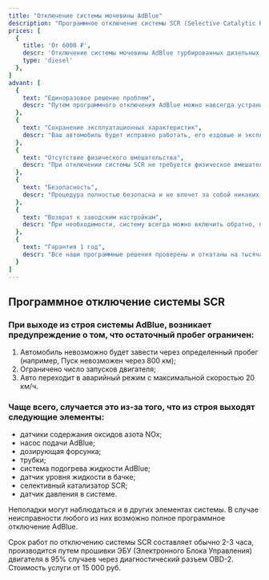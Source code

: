 ```yaml
---
title: "Отключение системы мочевины AdBlue"
description: "Программное отключение системы SCR (Selective Catalytic Reduction) - впрыска мочевины на дизельных автомобилях - является бюджетной альтернативой ремонту и замене ее компонентов."
prices: [
  {
    title: 'От 6000 ₽',
    descr: 'Отключение системы мочевины AdBlue турбированных дизельных двигателей',
    type: 'diesel'
  },
]
advant: [
  {
    text: "Единоразовое решение проблем", 
    descr: "Путем программного отключения AdBlue можно навсегда устранить все проблемы, связанные с системой. Так же будет отключено отображение всех связанных с мочевиной ошибок Check Engine."
  },
  {
    text: "Сохранение эксплуатационных характеристик", 
    descr: "Ваш автомобиль будет исправно работать, его ездовые и эксплуатационные характеристики никак не ухудшатся после отключения AdBlue."
  },
  {
    text: "Отсутствие физического вмешательства", 
    descr: "При отключении системы SCR не требуется физическое вмешательство в конструкцию автомобиля, удаление элементов выхлопной системы, сажевого фильтра, клапана EGR и т.д. Не требуется установка эмулятора или «обманки»."
  },
  {
    text: "Безопасность", 
    descr: "Процедура полностью безопасна и не влечет за собой никаких негативных последствий для двигателя автомобиля. При этом повышается содержание токсичных элементов в выхлопе, и автомобиль перестает соответствовать экологическим нормам Евро-5 или Евро-6."
  },
  {
    text: "Возврат к заводским настройкам", 
    descr: "При необходимости, систему всегда можно включить обратно, путем записи и хранения вашей оригинальной заводской прошивки."
  },
  {
    text: "Гарантия 1 год", 
    descr: "Все наши программные решения проверены и откатаны на тысячах автомобилей, имеют сертификаты качества. На весь софт действует гарантия 1 год - он не слетит с вашего автомобиля."
  }
]
---
```


## Программное отключение системы SCR

### При выходе из строя системы AdBlue, возникает предупреждение о том, что остаточный пробег ограничен:

1. Автомобиль невозможно будет завести через определенный пробег (например, Пуск невозможен через 800 км);
2. Ограничено число запусков двигателя;
3. Авто переходит в аварийный режим с максимальной скоростью 20 км/ч.

### Чаще всего, случается это из-за того, что из строя выходят следующие элементы:

* датчики содержания оксидов азота NOx;
* насос подачи AdBlue;
* дозирующая форсунка;
* трубки;
* система подогрева жидкости AdBlue;
* датчик уровня жидкости в бачке;
* селективный катализатор SCR;
* датчик давления в системе.

Неполадки могут наблюдаться и в других элементах системы. В случае неисправности любого из них возможно полное программное отключение AdBlue.

Срок работ по отключению системы SCR составляет обычно 2-3 часа, производится путем прошивки ЭБУ (Электронного Блока Управления) двигателя в 95% случаев через диагностический разъем OBD-2. Стоимость услуги от 15 000 руб.